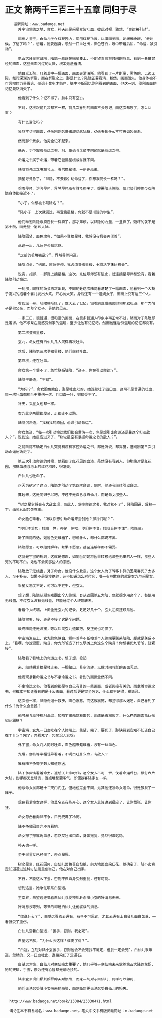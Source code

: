 # 正文 第两千三百三十五章 同归于尽
        最新网址：www.badaoge.net
          外宇宙集结之地，命女，补天还是采星女皆吐血，彼此对视，骇然，“命运被引动”。
      
          而树之星空，白仙儿坐在红花园内，周围红花飞舞，烂漫而美丽，她缓缓睁眼，“是时候，了结了吗？”，想着，刚要起身，忽然一口血吐出，面色苍白，眼中带着后怕，“命运，被引动”。
      
          第五大陆星空战院，陆隐一脚踩在摘星楼上，不断望着前方时间的剪影，看到一幕幕曾经的画面，这些画面闪过的太快，根本无法看清。
      
          他目光汇聚，盯着其中一幅画面，画面逐渐清晰，他看到了一片断崖，黑色的，无边无际，如同深渊的断崖，而在断崖之上，那是什么？陆隐正要看清，穆然，画面消失，他身体被不可言喻的力量震退，倒退十数步才稳住，脑中不断回忆刚刚看到的画面，但这一刻，刚刚画面的记忆竟然消失了。
      
          他看到了什么？记不得了，脑中只有空白。
      
          不对，这次跟前几次都不一样，前几次看到的画面不会忘记，而这次却忘了，怎么回事？
      
          有什么变化吗？
      
          虽然不记得画面，但他刚刚的情绪却记忆犹新，仿佛看到什么不可思议的景象。
      
          然而那个景象，他完全记不起来。
      
          低头，手中握着命运之书，对，要说与之前不同的就是命运之书。
      
          命运之书属于命运，带着它登摘星楼或许就不同。
      
          陆隐将命运之书放地上，看向摘星楼，一步步走去。
      
          摘星导师急了，“陆隐，不要再引动命运了，你想跟院长一样吗？”。
      
          观雨导师，沙海导师，界域导师还有财老都来了，想要阻止陆隐，但以他们的修为连陆隐身体都接近不了。
      
          “小子，你想被书院除名？”。
      
          “陆小子，上次就说过，再登摘星楼，你就不是书院的学生”。
      
          他们唯恐陆隐跟疯院长一样疯了，那才麻烦，以陆隐的力量，一旦疯了，毁坏的就不是第十院，而是整个第五大陆。
      
          陆隐回望，面色肃穆，“如果不登摘星楼，我将没有机会再活着”。
      
          此话一出，几位导师都沉默。
      
          “之前的祖境强敌？”，界域导师问道。
      
          陆隐点头，“抱歉，诸位导师，我必须登摘星楼，争取活下来的机会”。
      
          说完，抬脚，一脚踏上摘星楼，这次，几位导师没有阻止，就连摘星导师都没有，看着陆隐引动命运。
      
          一刹那，同样的场景再次出现，不同的是这次陆隐看清楚了一幅画面，他看到一个大胡子高兴的抱着个婴儿发出大笑，开心的大笑，身后还有一个温婉女子，画面上只有这三个人。
      
          看到这一幕，陆隐眼眶红了，他失去了记忆，但看到这幅画面的刹那就知道，那个大胡子是他父亲，而那个女子，是他的母亲。
      
          一家三口，很普通，很和谐的画面，在很多普通人印象中再正常不过，然而对于陆隐却是奢求，他不求现在能感受到家的温暖，至少让他有记忆吧，然而他连这份温暖的记忆都没有。
      
          第二次登摘星楼，
      
          玄九，命女还有白仙儿几人同样再次吐血。
      
          然后，陆隐第三次登摘星楼，他们继续吐血。
      
          第四次，还在吐血。
      
          命女第一个受不了，急忙联系陆隐，“道子，你在引动命运？”。
      
          陆隐平静道，“不错”。
      
          “为何？”，命女脸色煞白，那是吐血吐的，她连续吐了四口血，这可不是普通的吐血，每一次吐血都相当于重伤一次，几口血一吐，她都受不了。
      
          补天，采星女也都一样。
      
          玄九此刻两腿都发软，走都走不动路。
      
          陆隐沉声道，“我有我的原因，必须引动命运”。
      
          命女急道，“每一次引动命运我们都会重伤一次，你是想引出命运还是靠这个打击敌人？”，说到这，她反应过来了，“树之星空有掌握命运之书的敌人？”。
      
          之前陆隐不确定白仙儿究竟有没有掌控命运之书，都是听说，都靠猜，但刚刚第三次引动命运他确定了。
      
          第三次引动命运的时候，他看到了红花园的血渍，虽然没有看到人，但那绝对是红花园，那抹血渍与地上的红花相映，很凄美。
      
          白仙儿也吐血了。
      
          正因为确定了这点，陆隐才引动了第四次命运，同时，他还会继续引动命运。
      
          算起来，这是同归于尽吧，不过不是自己与白仙儿，而是命女那些人。
      
          “树之星空将会有大敌出现，而此人，掌控命运之书，我对抗不了”，陆隐回道，解释一下，给命女起码的尊重。
      
          命女脸色难看，“所以你想引动命运来重创她？那我们呢？”。
      
          “你们不想死，她也一样，再撑一撑吧，你们撑不住，她也会撑不住”，陆隐道。
      
          听了陆隐的话，她脸色更难看了，想说什么，却什么都说不出。
      
          陆隐愿意，可以给她解释，如果不愿意，甚至连解释都不需要。
      
          这就是宇宙的规则，这就是修炼，如同当初她将因果转移给那些无辜的人一样，那些人死的不明不白，她也不会问那些人的意愿。
      
          陆隐放下无线蛊，对于命女，他没什么歉意，这个女人为了转移卜算的因果害死了太多人，至于补天，如果不是掌控绝径，还不知道怎么对付它，唯一有些歉意的就是玄九与采星女。
      
          采星女态度不定，他可以不在乎，但玄九。
      
          想了想，陆隐从凝空戒翻出个人终端，自从返回第五大陆，他就很少用这个了，都使用无线蛊，不过玄九没有无线蛊，只能通过个人终端联系。
      
          看着个人终端，上面全是玄九的记录，足足好几十个，玄九在疯狂联系他。
      
          陆隐抿嘴，接，还是不接？这是个问题。
      
          最终陆隐还是没接，等以后向玄九道歉吧，反正他也习惯了。
      
          宇宙海海岛上，玄九脸色煞白，颤抖着手不断按着个人终端要联系陆隐，却就是联系不上，“接啊，你这混蛋，缺货，你九爷爷造了什么孽摊上你这么个缺货？你想害死九爷爷，赶紧接”。
      
          陆隐看了看地上的命运之书，想了想，捡起
      
          来，继续朝着摘星楼走去，一脚踏出，星空流转，无数时间剪影的画面闪过。
      
          他发现拿着命运之书与不拿命运之书，看到的画面全然不同。
      
          不拿命运之书，他看到的都是与自己有关的一些画面，或者间接有关的，而拿着命运之书，他根本不知道看到的是什么画面，看过后更是完全忘记，什么都不记得，很诡异。
      
          这次也一样，陆隐倒退十数步，面色震撼，而这股震撼，却显得那么迷茫，自己看到了什么？为什么会震撼？
      
          他可是与夏神机对战过，知晓宇宙无数秘密的，却还是震撼到了，什么样的画面能让他如此震撼？
      
          宇宙海，玄九一口血吐在个人终端上，绝望，完了，要死了，那缺货到底知不知道自己在干什么？完了，真要死了，死都没人发现。
      
          外宇宙，命女几人同时吐血，面色越来越难看，没有一丝血色。
      
          九耀，詹临等半祖怪异看着，不明白吐什么血，有敌人？
      
          唯有陆不争等少数人知道原因。
      
          陆不争同情看着命女，遥想天上宗时代，这个女人不可一世，仗着命运后台，横行六片大陆，到哪都无比尊贵，连祖境都要客气，即便做客陆家也一样。
      
          他与命女虽都是十二天门门主，但地位完全不同，尤其他还被命女追杀，很是狼狈了一阵子。
      
          现在看着命女这样，他莫名还有些开心，这个女人总算遭到报应了，让你嚣张，让你狂。
      
          命女忽然看向陆不争，目光充满了冷厉。
      
          陆不争收回目光不再看她。
      
          命女擦了擦嘴角血渍，忽然又吐出口血，身体摇晃，竟然很难站稳。
      
          补天也一样。
      
          至于采星女已经倒了，差点晕厥。
      
          树之星空，红花园内，白仙儿面色苍白如纸，前方地面血染红花，她确定了，陆小玄肯定知道通过这种方法能重创自己，他在对自己出手。
      
          不行，不能这么下去，否则不仅自身受到重创，还有可能。
      
          想到这里，她急忙联系白望远。
      
          主宰界，白望远还等着白仙儿与夏神机斩杀陆小玄的好消息传来。
      
          好消息没等到，等来的却是白仙儿让他罢战的消息。
      
          “你说什么？”，白望远看着云通石，有些不可思议，尤其云通石上白仙儿面白如纸，一看就受了重伤。
      
          白仙儿望着白望远，“罢手，否则，我必死”。
      
          白望远不解，“为什么会这样？谁伤了你？”。
      
          “白祖，立刻对陆小玄罢手，否则他会不会死我不确定，但我一定会死”，白仙儿艰难道，忽然的，又一口血吐出，直接染红了云通石。
      
          白望远大惊，白仙儿对寒仙宗太重要了，她几乎等于寒仙宗未来掌舵第五大陆的旗帜，她的天赋，手腕，修为还有心智都是最绝顶的。
      
          陆小玄表现出极其妖孽的天赋修为，而这一切对于白仙儿，同样可以做到。
      
          他们无法忍受陆小玄带来的威胁，而寒仙宗更无法忍受白仙儿的损失。
      
      
      http://www.badaoge.net/book/13084/23330491.html
      
      请记住本书首发域名：www.badaoge.net。笔尖中文手机版阅读网址：m.badaoge.net